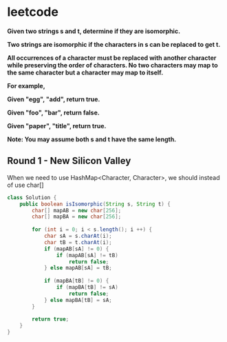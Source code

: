 # leetcode

**Given two strings s and t, determine if they are isomorphic.**

**Two strings are isomorphic if the characters in s can be replaced to get t.**

**All occurrences of a character must be replaced with another character while preserving the order of characters. No two characters may map to the same character but a character may map to itself.**

**For example,**

**Given "egg", "add", return true.**

**Given "foo", "bar", return false.**

**Given "paper", "title", return true.**

**Note:
You may assume both s and t have the same length.**

## Round 1 - New Silicon Valley

When we need to use HashMap<Character, Character>, we should instead of use char[]

```java
class Solution {
    public boolean isIsomorphic(String s, String t) {
        char[] mapAB = new char[256];
        char[] mapBA = new char[256];
        
        for (int i = 0; i < s.length(); i ++) {
            char sA = s.charAt(i);
            char tB = t.charAt(i);
            if (mapAB[sA] != 0) {
                if (mapAB[sA] != tB)
                    return false;
            } else mapAB[sA] = tB;
            
            if (mapBA[tB] != 0) {
                if (mapBA[tB] != sA)
                    return false;
            } else mapBA[tB] = sA;
        }
        
        return true;
    }
}
```
